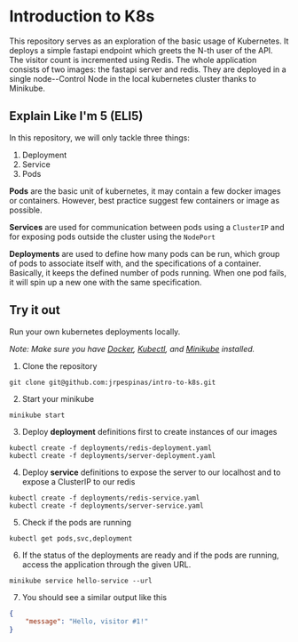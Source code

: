 # Introduction to K8s
This repository serves as an exploration of the basic usage of Kubernetes. It deploys a simple fastapi endpoint which greets the N-th user of the API. The visitor count is incremented using Redis. The whole application consists of two images: the fastapi server and redis. They are deployed in a single node--Control Node in the local kubernetes cluster thanks to Minikube.

## Explain Like I'm 5 (ELI5)

In this repository, we will only tackle three things:
1. Deployment
2. Service
3. Pods

**Pods** are the basic unit of kubernetes, it may contain a few docker images or containers. However, best practice suggest few containers or image as possible.

**Services** are used for communication between pods using a `ClusterIP` and for exposing pods outside the cluster using the `NodePort`

**Deployments** are used to define how many pods can be run, which group of pods to associate itself with, and the specifications of a container. Basically, it keeps the defined number of pods running. When one pod fails, it will spin up a new one with the same specification.

## Try it out
Run your own kubernetes deployments locally.

*Note:
Make sure you have [Docker](https://docs.docker.com/engine/install/), [Kubectl](https://kubernetes.io/docs/tasks/tools/), and [Minikube](https://minikube.sigs.k8s.io/docs/start/) installed.*

1. Clone the repository
```shell
git clone git@github.com:jrpespinas/intro-to-k8s.git
```

2. Start your minikube
```shell
minikube start
```

3. Deploy **deployment** definitions first to create instances of our images
```shell
kubectl create -f deployments/redis-deployment.yaml
kubectl create -f deployments/server-deployment.yaml
```

4. Deploy **service** definitions to expose the server to our localhost and to expose a ClusterIP to our redis
```shell
kubectl create -f deployments/redis-service.yaml
kubectl create -f deployments/server-service.yaml
```

5. Check if the pods are running
```shell
kubectl get pods,svc,deployment
```

6. If the status of the deployments are ready and if the pods are running, access the application through the given URL.
```shell
minikube service hello-service --url
```

7. You should see a similar output like this
```json
{
    "message": "Hello, visitor #1!"
}
```
